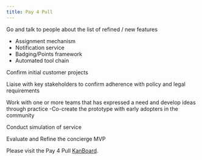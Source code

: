 ```yaml
---
title: Pay 4 Pull
---
```


Go and talk to people about the list of refined / new features

- Assignment mechanism
- Notification service  
- Badging/Points framework 
- Automated tool chain 

Confirm initial customer projects 

Liaise with key stakeholders to confirm adherence with policy and legal requirements 

Work with one or more teams that has expressed a need and develop ideas through practice 
-Co-create the prototype with early adopters in the community 

Conduct simulation of service 

Evaluate and Refine the concierge MVP 
 
Please visit the Pay 4 Pull [KanBoard](https://bcdevexchange.org/home).
